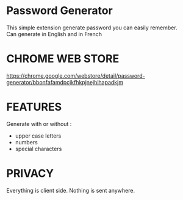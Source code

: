 Password Generator
=========
This simple extension generate password you can easily remember.  
Can generate in English and in French

CHROME WEB STORE
================

https://chrome.google.com/webstore/detail/password-generator/bbonfafamdpcjkfhkpjnejhihapadkjm

FEATURES
========

Generate with or without :  
 - upper case letters
 - numbers
 - special characters

PRIVACY
=======

Everything is client side. Nothing is sent anywhere.
